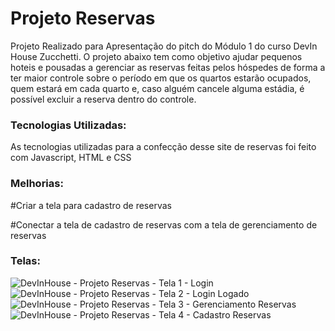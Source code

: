 # Projeto Reservas
Projeto Realizado para Apresentação do pitch do Módulo 1 do curso DevIn House Zucchetti. O projeto abaixo tem como objetivo ajudar pequenos hoteis e pousadas a gerenciar as reservas feitas pelos hóspedes de forma a ter maior controle sobre o período em que os quartos estarão ocupados, quem estará em cada quarto e, caso alguém cancele alguma estádia, é possível excluir a reserva dentro do controle.

### Tecnologias Utilizadas:
As tecnologias utilizadas para a confecção desse site de reservas foi feito com Javascript, HTML e CSS

### Melhorias:
#Criar a tela para cadastro de reservas

#Conectar a tela de cadastro de reservas com a tela de gerenciamento de reservas

### Telas:
![DevInHouse - Projeto Reservas - Tela 1 - Login](https://github.com/Guimariane/ProjetoReservas/assets/47523514/cd884cd9-eae2-44c7-807f-cad55112f80f)
![DevInHouse - Projeto Reservas - Tela 2 - Login Logado](https://github.com/Guimariane/ProjetoReservas/assets/47523514/30ce05e3-2dfe-48e9-b90f-b82584a36160)
![DevInHouse - Projeto Reservas - Tela 3 - Gerenciamento Reservas](https://github.com/Guimariane/ProjetoReservas/assets/47523514/19552bc0-e8fb-4741-b1a8-c10351d5afdf)
![DevInHouse - Projeto Reservas - Tela 4 - Cadastro Reservas](https://github.com/Guimariane/ProjetoReservas/assets/47523514/e3ecb176-b872-4597-a434-4c91caa96a9e)


